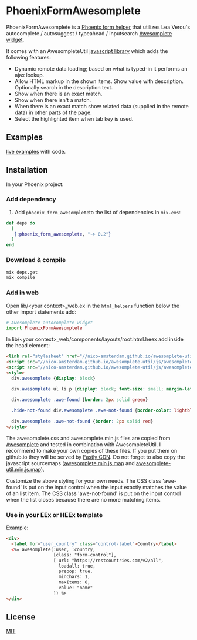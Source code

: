 # PhoenixFormAwesomplete

PhoenixFormAwesomplete is a [Phoenix form helper](https://hexdocs.pm/phoenix_html/Phoenix.HTML.Form.html) that utilizes Lea Verou's autocomplete / autosuggest / typeahead / inputsearch [Awesomplete widget](https://leaverou.github.io/awesomplete/index.html).

It comes with an AwesompleteUtil [javascript library](https://nico-amsterdam.github.io/awesomplete-util/index.html) which adds the following features:

- Dynamic remote data loading; based on what is typed-in it performs an ajax lookup.
- Allow HTML markup in the shown items. Show value with description. Optionally search in the description text.
- Show when there is an exact match.
- Show when there isn't a match.
- When there is an exact match show related data (supplied in the remote data) in other parts of the page.
- Select the highlighted item when tab key is used.

## Examples

[live examples](https://nico-amsterdam.github.io/awesomplete-util/phoenix.html) with code.

## Installation

In your Phoenix project:

### Add dependency

  1. Add `phoenix_form_awesomplete`to the list of dependencies in `mix.exs`:

```elixir
def deps do
  [
   {:phoenix_form_awesomplete, "~> 0.2"}
  ]
end
```

### Download & compile

```sh
mix deps.get
mix compile
```

### Add in web


Open lib/\<your context\>\_web.ex in the `html_helpers` function below the other import statements add:
```elixir
# Awesomplete autocomplete widget
import PhoenixFormAwesomplete
```

In lib/\<your context\>\_web/components/layouts/root.html.heex add inside the head element:

```html
<link rel="stylesheet" href="//nico-amsterdam.github.io/awesomplete-util/css/awesomplete.css">
<script src="//nico-amsterdam.github.io/awesomplete-util/js/awesomplete.min.js"></script>
<script src="//nico-amsterdam.github.io/awesomplete-util/js/awesomplete-util.min.js"></script>
<style>
  div.awesomplete {display: block}

  div.awesomplete ul li p {display: block; font-size: small; margin-left: 1em}

  div.awesomplete .awe-found {border: 2px solid green}
  
  .hide-not-found div.awesomplete .awe-not-found {border-color: lightblue}
  
  div.awesomplete .awe-not-found {border: 2px solid red}
</style>
```

The awesomplete.css and awesomplete.min.js files are copied from [Awesomplete](https://github.com/LeaVerou/awesomplete) and tested in combination with AwesompleteUtil. I recommend to make your own copies of these files. If you put them on github.io they will be served by [Fastly CDN](https://www.fastly.com). Do not forget to also copy the javascript sourcemaps ([awesomplete.min.js.map](https://nico-amsterdam.github.io/awesomplete-util/js/awesomplete.min.js.map) and [awesomplete-util.min.js.map](https://nico-amsterdam.github.io/awesomplete-util/js/awesomplete-util.min.js.map)).

Customize the above styling for your own needs. The CSS class 'awe-found' is put on the input control when the input exactly matches the value of an list item. The CSS class 'awe-not-found' is put on the input control when the list closes because there are no more matching items.

### Use in your EEx or HEEx template

Example:

```html
<div>
  <label for="user_country" class="control-label">Country</label>
  <%= awesomplete(:user, :country, 
                  [class: "form-control"], 
                  [ url: "https://restcountries.com/v2/all", 
                    loadall: true, 
                    prepop: true,
                    minChars: 1, 
                    maxItems: 8, 
                    value: "name"
                  ]) %>
</div>
```

## License

[MIT](LICENSE)

